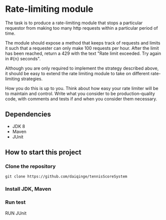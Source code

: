 # Rate-limiting module
The task is to produce a rate-limiting module that stops a particular requestor from making too many http requests within a particular period of time.

The module should expose a method that keeps track of requests and limits it such that a requester can only make 100 requests per hour. After the limit has been reached, return a 429 with the text "Rate limit exceeded. Try again in #{n} seconds".

Although you are only required to implement the strategy described above, it should be easy to extend the rate limiting module to take on different rate-limiting strategies.

How you do this is up to you. Think about how easy your rate limiter will be to maintain and control. Write what you consider to be production-quality code, with comments and tests if and when you consider them necessary.


## Dependencies

* JDK 8
* Maven
* JUnit

## How to start this project

### Clone the repository

```shell
git clone https://github.com/daiqinge/tennisScoreSystem
```

### Install JDK, Maven

### Run test
RUN JUnit
